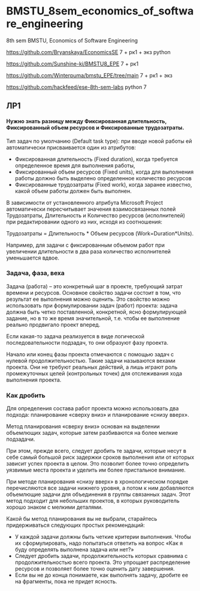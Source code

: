 # BMSTU_8sem_economics_of_software_engineering
8th sem BMSTU, Economics of Software Engineering

https://github.com/Bryanskaya/EconomicsSE 7 + рк1 + экз python

https://github.com/Sunshine-ki/BMSTU8_EPE 7 + рк1

https://github.com/Winterpuma/bmstu_EPE/tree/main 7 + рк1 + экз

https://github.com/hackfeed/ese-8th-sem-labs python 7

## ЛР1

#### Нужно знать разницу между Фиксированная длительность, Фиксированный объем ресурсов и Фиксированные трудозатраты.

Тип задач по умолчанию (Default task type): при вводе новой работы ей автоматически присваивается один из атрибутов: 
* Фиксированная длительность (Fixed duration), когда требуется определенное время для выполнения работы, 
* Фиксированный объем ресурсов (Fixed units), когда для выполнения работы должно быть выделено определенное количество ресурсов
* Фиксированные трудозатраты (Fixed work), когда заранее известно, какой объем работы должен быть выполнен. 

В зависимости от установленного атрибута Microsoft Project автоматически пересчитывает значения взаимосвязанных полей Трудозатраты, Длительность и Количество ресурсов (исполнителей) при редактировании одного из них, исходя из соотношения: 

Трудозатраты = Длительность * Объем ресурсов    (Work=Duration*Units). 

Например, для задачи с фиксированным объемом работ при увеличении длительности в два раза количество исполнителей уменьшается вдвое. 

### Задача, фаза, веха
Задача (работа) – это конкретный шаг в проекте, требующий затрат времени и ресурсов. Основное свойство задачи состоит в том, что результат ее выполнения можно оценить. Это свойство можно использовать при формулировании задач (работ) проекта: задача должна быть четко поставленной, конкретной, ясно формулирующей задание, но в то же время значительной, т.е. чтобы ее выполнение реально продвигало проект вперед. 

Если какая-то задача реализуется в виде логической последовательности подзадач, то они образуют фазу проекта. 

Начало или конец фазы проекта отмечаются с помощью задач с нулевой продолжительностью. Такие задачи называются вехами проекта. Они не требуют реальных действий, а лишь играют роль промежуточных целей (контрольных точек) для отслеживания хода выполнения проекта.

### Как дробить
Для определения состава работ проекта можно использовать два подхода: 
планирование «сверху вниз» и планирование «снизу вверх». 

Метод планирования «сверху вниз» основан на выделении объемлющих задач, 
которые затем разбиваются на более мелкие подзадачи. 

При этом, прежде всего, следует дробить те задачи, которые несут в себе самый
большой риск задержки сроков выполнения или от которых зависит успех проекта
в целом. Это позволит более точно определить уязвимые места проекта и уделить
им более пристальное внимание. 

При методе планирования «снизу вверх» в хронологическом порядке
перечисляются все задачи нижнего уровня, а потом к ним добавляются
объемлющие задачи для объединения в группы связанных задач. Этот метод
подходит для небольших проектов, в которых руководитель хорошо знаком с
мелкими деталями. 

Какой бы метод планирования вы не выбрали, старайтесь придерживаться
следующих простых рекомендаций: 

* У каждой задачи должны быть четкие критерии выполнения. Чтобы их
сформулировать, надо попытаться ответить на вопрос «Как я буду определять
выполнена задача или нет?» 
* Следует дробить задачи, продолжительность которых сравнима с
продолжительностью всего проекта. Это упрощает распределение ресурсов и
позволяет более точно оценить дату завершения. 
* Если вы не до конца понимаете, как выполнять задачу, дробите ее на
фрагменты, пока не придет ясность.
